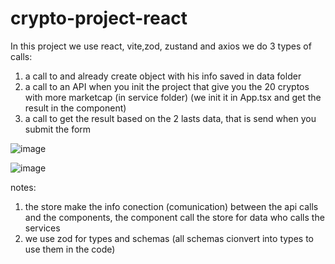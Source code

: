 # crypto-project-react

In this project we use react, vite,zod, zustand and axios
we do 3 types of calls:

1. a call to and already create object with his info saved in data folder
2. a call to an API when you init the project that give you the 20 cryptos with more marketcap (in service folder) (we init it in App.tsx and get the result in the component)
3. a call to get the result based on the 2 lasts data, that is send when you submit the form

![image](https://github.com/Saitorfer/crypto-project-react/assets/39096665/bb1d0988-ec5c-4c90-967f-a296007de45f)

![image](https://github.com/Saitorfer/crypto-project-react/assets/39096665/32e92b04-f636-4a06-b9bd-02996fd1871d)

notes:
1. the store make the info conection (comunication) between the api calls and the components, the component call the store for data who calls the services
2. we use zod for types and schemas (all schemas cionvert into types to use them in the code)
